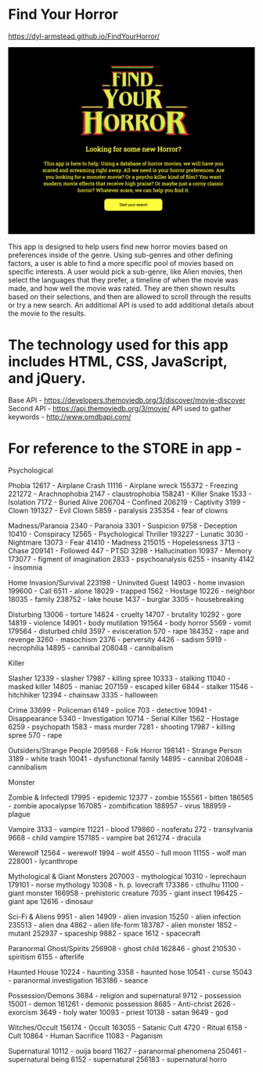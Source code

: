 # Find Your Horror

https://dyl-armstead.github.io/FindYourHorror/

![GitHub Logo](/images/README-Pic.png)

This app is designed to help users find new horror movies based on preferences inside of the genre. 
Using sub-genres and other defining factors, a user is able to find a more specific pool of movies based on specific interests.
A user would pick a sub-genre, like Alien movies, then select the languages that they prefer, a timeline of when the movie was made, and how well the movie was rated.
They are then shown results based on their selections, and then are allowed to scroll through the results or try a new search.
An additional API is used to add additional details about the movie to the results.

# The technology used for this app includes HTML, CSS, JavaScript, and jQuery. 
Base API - https://developers.themoviedb.org/3/discover/movie-discover
Second API - https://api.themoviedb.org/3/movie/
API used to gather keywords - http://www.omdbapi.com/

# For reference to the STORE in app - 

Psychological

  Phobia
    12617 - Airplane Crash
    11116 - Airplane wreck
    155372 - Freezing
    221272 - Arachnophobia
    2147 - claustrophobia
    158241 - Killer Snake
    1533 - Isolation
    7172 - Buried Alive
    206704 - Confined
    206219 - Captivity
    3199 - Clown
    191327 - Evil Clown
    5859 - paralysis
    235354 - fear of clowns

  Madness/Paranoia
    2340 - Paranoia
    3301 - Suspicion
    9758 - Deception
    10410 - Conspiracy
    12565 - Psychological Thriller
    193227 - Lunatic
    3030 - Nightmare
    13073 - Fear
    41410 - Madness
    215015 - Hopelessness
    3713 - Chase
    209141 - Followed
    447 - PTSD
    3298 - Hallucination
    10937 - Memory
    173077 - figment of imagination
    2833 - psychoanalysis
    6255 - insanity
    4142 - insomnia

  Home Invasion/Survival
    223198 - Uninvited Guest
    14903 - home invasion
    199600 - Call
    6511 - alone
    18029 - trapped
    1562 - Hostage
    10226 - neighbor
    18035 - family
    238752 - lake house
    1437 - burglar
    3305 - housebreaking

  Disturbing
    13006 - torture
    14624 - cruelty
    14707 - brutality
    10292 - gore
    14819 - violence
    14901 - body mutilation
    191564 - body horror
    5569 - vomit
    179564 - disturbed child
    3597 - evisceration
    570 - rape
    184352 - rape and revenge
    3260 - masochism
    2376 - perversity
    4426 - sadism
    5919 - necrophilia
    14895 - cannibal
    208048 - cannibalism

Killer

  Slasher
    12339 - slasher
    17987 - killing spree
    10333 - stalking
    11040 - masked killer
    14805 - maniac
    207159 - escaped killer
    6844 - stalker
    11546 - hitchhiker
    12394 - chainsaw
    3335 - halloween

  Crime
    33699 - Policeman
    6149 - police
    703 - detective
    10941 - Disappearance
    5340 - Investigation
    10714 - Serial Killer
    1562 - Hostage
    6259 - psychopath
    1583 - mass murder
    7281 - shooting
    17987 - killing spree
    570 - rape

  Outsiders/Strange People
    209568 - Folk Horror
    198141 - Strange Person
    3189 - white trash
    10041 - dysfunctional family
    14895 - cannibal
    208048 - cannibalism

  Monster
  
   Zombie & InfectedI
    17995 - epidemic
    12377 - zombie
    155561 - bitten
    186565 - zombie apocalypse
    167085 - zombification
    188957 - virus
    188959 - plague

  Vampire
    3133 - vampire
    11221 - blood
    179860 - nosferatu
    272 - transylvania
    9668 - child vampire
    157185 - vampire bat
    261274 - dracula

  Werewolf
    12564 - werewolf
    1994 - wolf
    4550 - full moon
    11155 - wolf man
    228001 - lycanthrope

  Mythological & Giant Monsters
    207003 - mythological
    10310 - leprechaun
    179101 - norse mythology
    10308 - h. p. lovecraft
    173386 - cthulhu
    11100 - giant monster
    166958 - prehistoric creature
    7035 - giant insect
    196425 - giant ape
    12616 - dinosaur

  Sci-Fi & Aliens
    9951 - alien
    14909 - alien invasion
    15250 - alien infection
    235513 - alien dna
    4862 - alien life-form
    183787 - alien monster
    1852 - mutant
    252937 - spaceship
    9882 - space
    1612 - spacecraft

  Paranormal
    Ghost/Spirits
    256908 - ghost child
    162846 - ghost
    210530 - spiritism
    6155 - afterlife

  Haunted House
    10224 - haunting
    3358 - haunted hose
    10541 - curse
    15043 - paranormal investigation
    163186 - seance

  Possession/Demons
    3684 - religion and supernatural
    9712 - possession
    15001 - demon
    161261 - demonic possession
    8685 - Anti-christ
    2626 - exorcism
    3649 - holy water
    10093 - priest
    10138 - satan
    9649 - god

  Witches/Occult
    156174 - Occult
    163055 - Satanic Cult
    4720 - Ritual
    6158 - Cult
    10864 - Human Sacrifice
    11083 - Paganism

  Supernatural
    10112 - ouija board
    11627 - paranormal phenomena
    250461 - supernatural being
    6152 - supernatural
    256183 - supernatural horro
 
